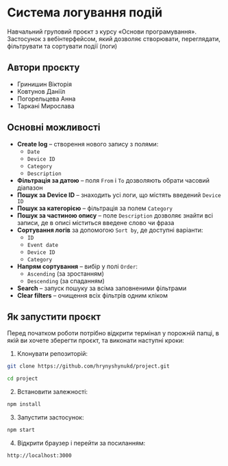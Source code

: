 # Система логування подій

Навчальний груповий проєкт з курсу «Основи програмування». Застосунок з вебінтерфейсом, який дозволяє створювати, переглядати, фільтрувати та сортувати події (логи)

## Автори проєкту

- Гринишин Вікторія  
- Ковтунов Даніїл
- Погорельцева Анна
- Таркані Мирослава

## Основні можливості

- **Create log** – створення нового запису з полями:
  - `Date`
  - `Device ID`
  - `Category`
  - `Description`
- **Фільтрація за датою** – поля `From` і `To` дозволяють обрати часовий діапазон
- **Пошук за Device ID** – знаходить усі логи, що містять введений `Device ID`
- **Пошук за категорією** – фільтрація за полем `Category`
- **Пошук за частиною опису** – поле `Description` дозволяє знайти всі записи, де в описі міститься введене слово чи фраза
- **Сортування логів** за допомогою `Sort by`, де доступні варіанти:
  - `ID`
  - `Event date`
  - `Device ID`
  - `Category`
- **Напрям сортування** – вибір у полі `Order`:
  - `Ascending` (за зростанням)
  - `Descending` (за спаданням)
- **Search** – запуск пошуку за всіма заповненими фільтрами
- **Clear filters** – очищення всіх фільтрів одним кліком

## Як запустити проєкт

Перед початком роботи потрібно відкрити термінал у порожній папці, в якій ви хочете зберегти проєкт, та виконати наступні кроки:


1. Клонувати репозиторій:
```bash
git clone https://github.com/hrynyshynukd/project.git
```
```bash
cd project
```

2. Встановити залежності:
```bash
npm install
```

3. Запустити застосунок:
```bash
npm start
```

4. Відкрити браузер і перейти за посиланням:
```bash
http://localhost:3000
```


